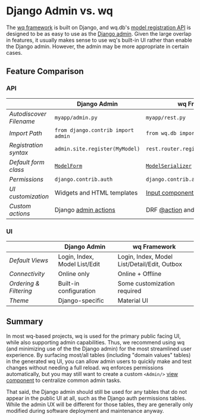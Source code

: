# Django Admin vs. wq

The [wq framework] is built on Django, and wq.db's [model registration API][router] is designed to be as easy to use as the [Django admin].  Given the large overlap in features, it usually makes sense to use wq's built-in UI rather than enable the Django admin.  However, the admin may be more appropriate in certain cases.

## Feature Comparison

### API

&nbsp; | **Django Admin** | **wq Framework**
--|--|--
*Autodiscover Filename* | `myapp/admin.py` | `myapp/rest.py`
*Import Path* | `from django.contrib import admin` | `from wq.db import rest`
*Registration syntax* | `admin.site.register(MyModel)` | `rest.router.register_model(MyModel)`
*Default form class* | [`ModelForm`](ModelForm) | [`ModelSerializer`][ModelSerializer]
*Permissions* | `django.contrib.auth` | `django.contrib.auth`
*UI customization* | Widgets and HTML templates | [Input components][custom-input]
*Custom actions* | Django [admin actions] | DRF [@action] and custom client logic

### UI
&nbsp; | **Django Admin** | **wq Framework**
--|--|--
*Default Views* | Login, Index, Model List/Edit | Login, Index, Model List/Detail/Edit, Outbox
*Connectivity* | Online only | Online + Offline
*Ordering & Filtering* | Built-in configuration | Some customization required
*Theme* | Django-specific | Material UI

## Summary

In most wq-based projects, wq is used for the primary public facing UI, while also supporting admin capabilities.  Thus, we recommend using wq (and minimizing use of the the Django admin) for the most streamlined user experience.  By surfacing most/all tables (including "domain values" tables) in the generated wq UI, you can allow admin users to quickly make and test changes without needing a full reload.  wq enforces permissions automatically, but you may still want to create a custom `<Admin/>` [view component][views] to centralize common admin tasks.

That said, the Django admin should still be used for any tables that do not appear in the public UI at all, such as the Django auth permissions tables.  While the admin UX will be different for those tables, they are generally only modified during software deployment and maintenance anyway.

[wq framework]: ../index.md
[router]: https://wq.io/docs/router
[Django admin]: https://docs.djangoproject.com/en/3.1/ref/contrib/admin/
[ModelForm]: https://docs.djangoproject.com/en/3.1/ref/contrib/admin/#django.contrib.admin.ModelAdmin.form
[ModelSerializer]: https://wq.io/docs/serializers
[custom-input]: ../guides/define-a-custom-input-type.md
[admin actions]: https://docs.djangoproject.com/en/3.1/ref/contrib/admin/actions/
[@action]: https://www.django-rest-framework.org/api-guide/viewsets/#marking-extra-actions-for-routing
[views]: ../views/index.md
